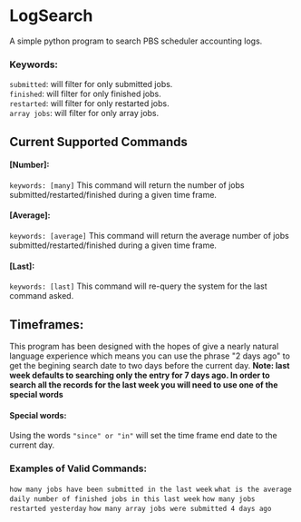 # LogSearch
A simple python program to search PBS scheduler accounting logs.

### Keywords:
`submitted`: will filter for only submitted jobs.  
`finished`: will filter for only finished jobs.  
`restarted`: will filter for only restarted jobs.  
`array jobs`: will filter for only array jobs.  

## Current Supported Commands
#### [Number]:
`keywords: [many]`
This command will return the number of jobs submitted/restarted/finished during a given time frame.

#### [Average]:
`keywords: [average]`
This command will return the average number of jobs submitted/restarted/finished during a given time frame.

#### [Last]:
`keywords: [last]`
This command will re-query the system for the last command asked.

## Timeframes:
This program has been designed with the hopes of give a nearly natural language experience which means you can use the phrase "2 days ago" to get the begining search date to two days before the current day.
**Note: last week defaults to searching only the entry for 7 days ago. In order to search all the records for the last week you will need to use one of the special words**  


#### Special words:
Using the words `"since" or "in"` will set the time frame end date to the current day.

### Examples of Valid Commands:
`how many jobs have been submitted in the last week`
`what is the average daily number of finished jobs in this last week`
`how many jobs restarted yesterday`
`how many array jobs were submitted 4 days ago`